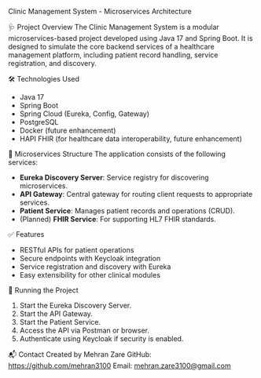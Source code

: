 Clinic Management System - Microservices Architecture

🩺 Project Overview
The Clinic Management System is a modular microservices-based project developed using Java 17 and Spring Boot. It is designed to simulate the core backend services of a healthcare management platform, including patient record handling, service registration, and discovery.

🛠️ Technologies Used
- Java 17
- Spring Boot
- Spring Cloud (Eureka, Config, Gateway)
- PostgreSQL
- Docker (future enhancement)
- HAPI FHIR (for healthcare data interoperability, future enhancement)
  
🧩 Microservices Structure
The application consists of the following services:
- **Eureka Discovery Server**: Service registry for discovering microservices.
- **API Gateway**: Central gateway for routing client requests to appropriate services.
- **Patient Service**: Manages patient records and operations (CRUD).
- (Planned) **FHIR Service**: For supporting HL7 FHIR standards.
  
✅ Features
- RESTful APIs for patient operations
- Secure endpoints with Keycloak integration
- Service registration and discovery with Eureka
- Easy extensibility for other clinical modules
  
🚀 Running the Project
1. Start the Eureka Discovery Server.
2. Start the API Gateway.
3. Start the Patient Service.
4. Access the API via Postman or browser.
5. Authenticate using Keycloak if security is enabled.
   
📬 Contact
Created by Mehran Zare
GitHub: https://github.com/mehran3100
Email: mehran.zare3100@gmail.com
